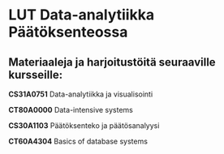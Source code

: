 # LUT Data-analytiikka Päätöksenteossa

## Materiaaleja ja harjoitustöitä seuraaville kursseille:

**CS31A0751** Data-analytiikka ja visualisointi

**CT80A0000** Data-intensive systems

**CS30A1103** Päätöksenteko ja päätösanalyysi

**CT60A4304** Basics of database systems

